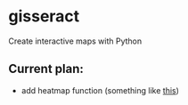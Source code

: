 # gisseract
Create interactive maps with Python

## Current plan:
* add heatmap function (something like [this](http://jjguy.com/heatmap/))
